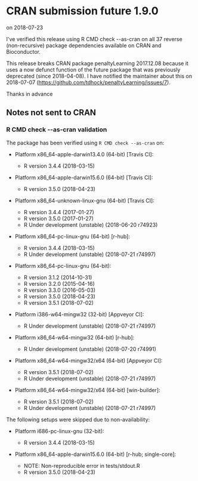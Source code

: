 # CRAN submission future 1.9.0

on 2018-07-23

I've verified this release using R CMD check --as-cran on all 37 reverse (non-recursive) package dependencies available on CRAN and Bioconductor.

This release breaks CRAN package penaltyLearning 2017.12.08 because it uses a now defunct function of the future package that was previously deprecated (since 2018-04-08). I have notified the maintainer about this on 2018-07-07 (https://github.com/tdhock/penaltyLearning/issues/7).

Thanks in advance


## Notes not sent to CRAN

### R CMD check --as-cran validation

The package has been verified using `R CMD check --as-cran` on:

* Platform x86_64-apple-darwin13.4.0 (64-bit) [Travis CI]:
  - R version 3.4.4 (2018-03-15)

* Platform x86_64-apple-darwin15.6.0 (64-bit) [Travis CI]:
  - R version 3.5.0 (2018-04-23)

* Platform x86_64-unknown-linux-gnu (64-bit) [Travis CI]:
  - R version 3.4.4 (2017-01-27)
  - R version 3.5.0 (2017-01-27)
  - R Under development (unstable) (2018-06-20 r74923)

* Platform x86_64-pc-linux-gnu (64-bit) [r-hub]:
  - R version 3.4.4 (2018-03-15)
  - R Under development (unstable) (2018-07-21 r74997)

* Platform x86_64-pc-linux-gnu (64-bit):
  - R version 3.1.2 (2014-10-31)
  - R version 3.2.0 (2015-04-16)
  - R version 3.3.0 (2016-05-03)
  - R version 3.5.0 (2018-04-23)
  - R version 3.5.1 (2018-07-02)

* Platform i386-w64-mingw32 (32-bit) [Appveyor CI]:
  - R Under development (unstable) (2018-07-21 r74997)

* Platform x86_64-w64-mingw32 (64-bit) [r-hub]:
  - R Under development (unstable) (2018-07-20 r74991)

* Platform x86_64-w64-mingw32/x64 (64-bit) [Appveyor CI]:
  - R version 3.5.1 (2018-07-02)
  - R Under development (unstable) (2018-07-21 r74997)

* Platform x86_64-w64-mingw32/x64 (64-bit) [win-builder]:
  - R version 3.5.1 (2018-07-02)
  - R Under development (unstable) (2018-07-21 r74997)

The following setups were skipped due to non-availability:

* Platform i686-pc-linux-gnu (32-bit):
  - R version 3.4.4 (2018-03-15)

* Platform x86_64-apple-darwin15.6.0 (64-bit) [r-hub; single-core]:
  - NOTE: Non-reproducible error in tests/stdout.R
  - R version 3.5.0 (2018-04-23)

